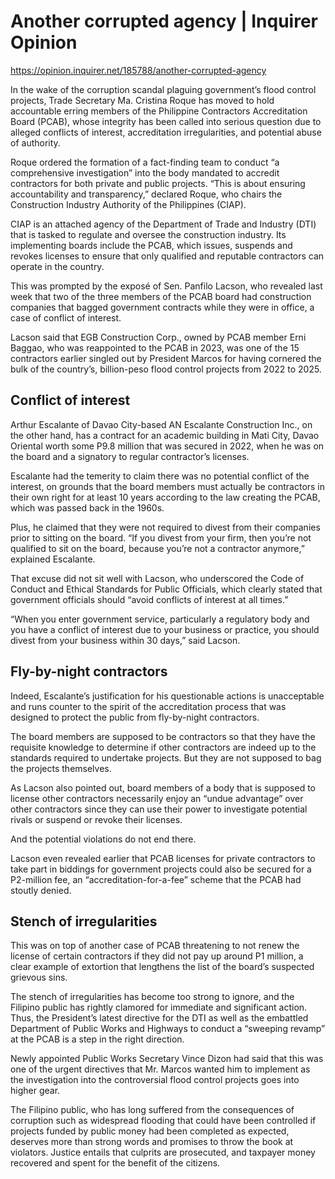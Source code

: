 # Another corrupted agency | Inquirer Opinion

https://opinion.inquirer.net/185788/another-corrupted-agency



In the wake of the corruption scandal plaguing government’s flood control projects, Trade Secretary Ma. Cristina Roque has moved to hold accountable erring members of the Philippine Contractors Accreditation Board (PCAB), whose integrity has been called into serious question due to alleged conflicts of interest, accreditation irregularities, and potential abuse of authority.

Roque ordered the formation of a fact-finding team to conduct “a comprehensive investigation” into the body mandated to accredit contractors for both private and public projects. “This is about ensuring accountability and transparency,” declared Roque, who chairs the Construction Industry Authority of the Philippines (CIAP).

CIAP is an attached agency of the Department of Trade and Industry (DTI) that is tasked to regulate and oversee the construction industry. Its implementing boards include the PCAB, which issues, suspends and revokes licenses to ensure that only qualified and reputable contractors can operate in the country.

This was prompted by the exposé of Sen. Panfilo Lacson, who revealed last week that two of the three members of the PCAB board had construction companies that bagged government contracts while they were in office, a case of conflict of interest.

Lacson said that EGB Construction Corp., owned by PCAB member Erni Baggao, who was reappointed to the PCAB in 2023, was one of the 15 contractors earlier singled out by President Marcos for having cornered the bulk of the country’s, billion-peso flood control projects from 2022 to 2025.



##  Conflict of interest



Arthur Escalante of Davao City-based AN Escalante Construction Inc., on the other hand, has a contract for an academic building in Mati City, Davao Oriental worth some P9.8 million that was secured in 2022, when he was on the board and a signatory to regular contractor’s licenses.

Escalante had the temerity to claim there was no potential conflict of the interest, on grounds that the board members must actually be contractors in their own right for at least 10 years according to the law creating the PCAB, which was passed back in the 1960s.

Plus, he claimed that they were not required to divest from their companies prior to sitting on the board. “If you divest from your firm, then you’re not qualified to sit on the board, because you’re not a contractor anymore,” explained Escalante.

That excuse did not sit well with Lacson, who underscored the Code of Conduct and Ethical Standards for Public Officials, which clearly stated that government officials should “avoid conflicts of interest at all times.”

“When you enter government service, particularly a regulatory body and you have a conflict of interest due to your business or practice, you should divest from your business within 30 days,” said Lacson.



##  Fly-by-night contractors



Indeed, Escalante’s justification for his questionable actions is unacceptable and runs counter to the spirit of the accreditation process that was designed to protect the public from fly-by-night contractors.

The board members are supposed to be contractors so that they have the requisite knowledge to determine if other contractors are indeed up to the standards required to undertake projects. But they are not supposed to bag the projects themselves.

As Lacson also pointed out, board members of a body that is supposed to license other contractors necessarily enjoy an “undue advantage” over other contractors since they can use their power to investigate potential rivals or suspend or revoke their licenses.

And the potential violations do not end there.

Lacson even revealed earlier that PCAB licenses for private contractors to take part in biddings for government projects could also be secured for a P2-million fee, an “accreditation-for-a-fee” scheme that the PCAB had stoutly denied.



##  Stench of irregularities



This was on top of another case of PCAB threatening to not renew the license of certain contractors if they did not pay up around P1 million, a clear example of extortion that lengthens the list of the board’s suspected grievous sins.

The stench of irregularities has become too strong to ignore, and the Filipino public has rightly clamored for immediate and significant action. Thus, the President’s latest directive for the DTI as well as the embattled Department of Public Works and Highways to conduct a “sweeping revamp” at the PCAB is a step in the right direction.

Newly appointed Public Works Secretary Vince Dizon had said that this was one of the urgent directives that Mr. Marcos wanted him to implement as the investigation into the controversial flood control projects goes into higher gear.

The Filipino public, who has long suffered from the consequences of corruption such as widespread flooding that could have been controlled if projects funded by public money had been completed as expected, deserves more than strong words and promises to throw the book at violators. Justice entails that culprits are prosecuted, and taxpayer money recovered and spent for the benefit of the citizens.